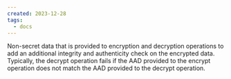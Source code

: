 ```yaml
---
created: 2023-12-28
tags:
  - docs
---
```

Non-secret data that is provided to encryption and decryption operations to add an additional integrity and authenticity check on the encrypted data. Typically, the decrypt operation fails if the AAD provided to the encrypt operation does not match the AAD provided to the decrypt operation.